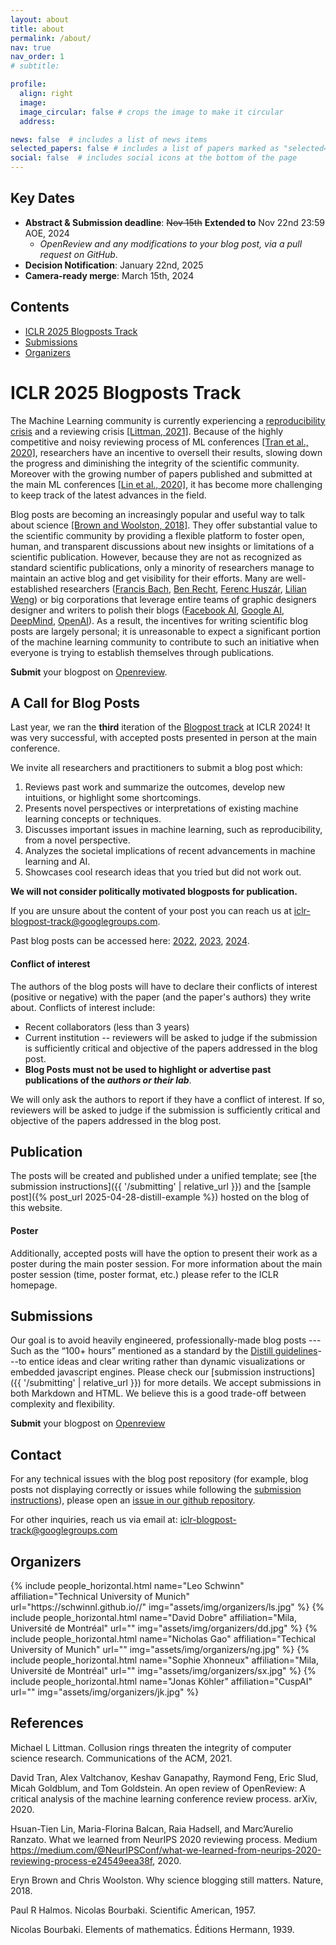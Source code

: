 ```yaml
---
layout: about
title: about
permalink: /about/
nav: true
nav_order: 1
# subtitle: 

profile:
  align: right
  image: 
  image_circular: false # crops the image to make it circular
  address: 

news: false  # includes a list of news items
selected_papers: false # includes a list of papers marked as "selected={true}"
social: false  # includes social icons at the bottom of the page
---
```


## Key Dates

- **Abstract & Submission deadline**: ~~Nov 15th~~ **Extended to** Nov 22nd 23:59 AOE, 2024 
  - *OpenReview and any modifications to your blog post, via a pull request on GitHub*.
- **Decision Notification**: January 22nd, 2025
- **Camera-ready merge**: March 15th, 2024

## Contents

- [ICLR 2025 Blogposts Track](#iclr-2025-blogposts-track)
- [Submissions](#submissions)
- [Organizers](#organizers)

# ICLR 2025 Blogposts Track

The Machine Learning community is currently experiencing a [reproducibility crisis](https://neuripsconf.medium.com/designing-the-reproducibility-program-for-neurips-2020-7fcccaa5c6ad) and a reviewing crisis [[Littman, 2021]](#Litt). Because of the highly competitive and noisy reviewing process of ML conferences [[Tran et al., 2020]](#Tran), researchers have an incentive to oversell their results, slowing down the progress and diminishing the integrity of the scientific community. Moreover with the growing number of papers published and submitted at the main ML conferences [[Lin et al., 2020]](#Lin), it has become more challenging to keep track of the latest advances in the field.

Blog posts are becoming an increasingly popular and useful way to talk about science [[Brown and Woolston, 2018]](#Brow). They offer substantial value to the scientific community by providing a flexible platform to foster open, human, and transparent discussions about new insights or limitations of a scientific publication. However, because they are not as recognized as standard scientific publications, only a minority of researchers manage to maintain an active blog and get visibility for their efforts. Many are well-established researchers ([Francis Bach](https://francisbach.com/), [Ben Recht](https://www.argmin.net/), [Ferenc Huszár](https://www.inference.vc/), [Lilian Weng](https://lilianweng.github.io/lil-log/)) or big corporations that leverage entire teams of graphic designers designer and writers to polish their blogs ([Facebook AI](https://ai.facebook.com/blog/?page=1), [Google AI](https://ai.googleblog.com/), [DeepMind](https://deepmind.com/blog), [OpenAI](https://openai.com/blog/)). As a result, the incentives for writing scientific blog posts are largely personal; it is unreasonable to expect a significant portion of the machine learning community to contribute to such an initiative when everyone is trying to establish themselves through publications.

**Submit** your blogpost on [Openreview](https://openreview.net/group?id=ICLR.cc/2025/BlogPosts).

## A Call for Blog Posts

Last year, we ran the **third** iteration of the [Blogpost track](https://iclr-blogposts.github.io/2024/about) at ICLR 2024! 
It was very successful, with accepted posts presented in person at the main conference.
<!-- Our goal is to create a formal call for blog posts at ICLR to incentivize and reward researchers to: -->
We invite all researchers and practitioners to submit a blog post which:

1. Reviews past work and summarize the outcomes, develop new intuitions, or highlight some shortcomings. 
2. Presents novel perspectives or interpretations of existing machine learning concepts or techniques.
3. Discusses important issues in machine learning, such as reproducibility, from a novel perspective.
4. Analyzes the societal implications of recent advancements in machine learning and AI.
5. Showcases cool research ideas that you tried but did not work out.

**We will not consider politically motivated blogposts for publication.**

If you are unsure about the content of your post you can reach us at [iclr-blogpost-track@googlegroups.com](mailto:iclr-blogpost-track@googlegroups.com).

Past blog posts can be accessed here: [2022](https://iclr-blog-track.github.io/home/#accepted-posts), [2023](https://iclr-blogposts.github.io/2023/about#accepted-posts), [2024](https://iclr-blogposts.github.io/2024/about#spotlight).


<!-- A very influential initiative of this kind happened after the Second World War in France. Because of the lack of up-to-date textbooks, a collective of mathematicians under the pseudonym Nicolas Bourbaki [[Halmos 1957]](#Halm), decided to start a series of textbooks about the foundations of mathematics [[Bourbaki, 1939]](#Bour). 
In the same vein, we aim to provide a new way to summarize scientific knowledge in the ML community.  -->

#### Conflict of interest 

The authors of the blog posts will have to declare their conflicts of interest (positive or negative) with the paper (and the paper's authors) they write about. Conflicts of interest include:
-   Recent collaborators (less than 3 years)
-   Current institution -- reviewers will be asked to judge if the submission is sufficiently critical and objective of the papers addressed in the blog post.  
-  **Blog Posts must not be used to highlight or advertise past publications of the *authors or their lab***.

We will only ask the authors to report if they have a conflict of interest. If so, reviewers will be asked to judge if the submission is sufficiently critical and objective of the papers addressed in the blog post. 



## Publication 

The posts will be created and published under a unified template; see [the submission instructions]({{ '/submitting' | relative_url }}) and the [sample post]({% post_url 2025-04-28-distill-example %}) hosted on the blog of this website.

#### Poster

Additionally, accepted posts will have the option to present their work as a poster during the main poster session. For more information about the main poster session (time, poster format, etc.) please refer to the ICLR homepage.

## Submissions

Our goal is to avoid heavily engineered, professionally-made blog posts ---Such as the “100+ hours” mentioned as a standard by the [Distill guidelines](https://distill.pub/journal/)---to entice ideas and clear writing rather than dynamic visualizations or embedded javascript engines.
Please check our [submission instructions]({{ '/submitting' | relative_url }}) for more details.
We accept submissions in both Markdown and HTML. We believe this is a good trade-off between complexity and flexibility. 

**Submit** your blogpost on [Openreview](https://openreview.net/group?id=ICLR.cc/2025/BlogPosts&referrer=%5BHomepage%5D(%2F))

## Contact

For any technical issues with the blog post repository (for example, blog posts not displaying correctly or issues while following the [submission instructions](https://iclr-blogposts.github.io/2025/submitting/#creating-a-blog-post)), please open an [issue in our github repository](https://github.com/iclr-blogposts/2025/issues).

For other inquiries, reach us via email at: [iclr-blogpost-track@googlegroups.com](mailto:iclr-blogpost-track@googlegroups.com)

## Organizers

<div class="row row-cols-2 projects pt-3 pb-3">
  {% include people_horizontal.html name="Leo Schwinn" affiliation="Technical University of Munich" url="https://schwinnl.github.io//" img="assets/img/organizers/ls.jpg" %}
  {% include people_horizontal.html name="David Dobre" affiliation="Mila, Université de Montréal" url="" img="assets/img/organizers/dd.jpg" %}
  {% include people_horizontal.html name="Nicholas Gao" affiliation="Techical University of Munich" url="" img="assets/img/organizers/ng.jpg" %}
  {% include people_horizontal.html name="Sophie Xhonneux" affiliation="Mila, Université de Montréal" url="" img="assets/img/organizers/sx.jpg" %}
  {% include people_horizontal.html name="Jonas Köhler" affiliation="CuspAI" url="" img="assets/img/organizers/jk.jpg" %}
</div>

## References

<a name="Litt">Michael L Littman. Collusion rings threaten the integrity of computer science research. Communications of the ACM, 2021.</a>

<a name="Tran">David Tran, Alex Valtchanov, Keshav Ganapathy, Raymond Feng, Eric Slud, Micah Goldblum, and Tom Goldstein. An open review of OpenReview: A critical analysis of the machine learning conference review process. arXiv, 2020. </a>

<a name="Lin">Hsuan-Tien Lin, Maria-Florina Balcan, Raia Hadsell, and Marc’Aurelio Ranzato. What we learned from NeurIPS 2020 reviewing process. Medium https://medium.com/@NeurIPSConf/what-we-learned-from-neurips-2020-reviewing-process-e24549eea38f, 2020. </a>

<a name="Brow">Eryn Brown and Chris Woolston. Why science blogging still matters. Nature, 2018.</a>

<a name="Halm">Paul R Halmos. Nicolas Bourbaki. Scientific American, 1957.<a>

<a name="Bour">Nicolas Bourbaki. Elements of mathematics. Éditions Hermann, 1939.</a>



